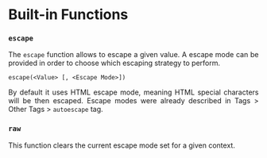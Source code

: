 # Built-in Functions

### ``escape``

<p style="text-align: justify;">
The <code>escape</code> function allows to escape a given value. A escape mode can be provided in order to choose which escaping strategy to perform.
</p>

```twig
escape(<Value> [, <Escape Mode>])
```

<p style="text-align: justify;">
By default it uses HTML escape mode, meaning HTML special characters will be then escaped. Escape modes were already described in Tags > Other Tags > <code>autoescape</code> tag.
</p>

### ``raw``

<p style="text-align: justify;">
This function clears the current escape mode set for a given context.
</p>
